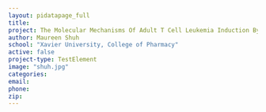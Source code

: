 ```yaml
---
layout: pidatapage_full
title:
project: The Molecular Mechanisms Of Adult T Cell Leukemia Induction By HTLV-I Tax
author: Maureen Shuh
school: "Xavier University, College of Pharmacy"
active: false
project-type: TestElement
image: "shuh.jpg"
categories:
email:
phone:
zip:
---
```


